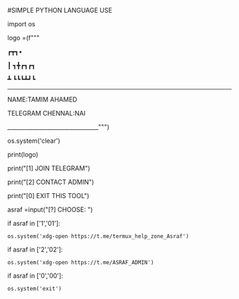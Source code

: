 #SIMPLE PYTHON LANGUAGE USE



import os

logo =(f"""



┏┳┓•     

 ┃ ┓╋┏┓┏┓

 ┻ ┗┗┗┻┛┗

 

 ________________________________

 NAME:TAMIM AHAMED

 TELEGRAM CHENNAL:NAI

 ________________________________""")

os.system('clear')

print(logo)

print("[1] JOIN TELEGRAM")

print("[2] CONTACT ADMIN")

print("[0] EXIT THIS TOOL")

asraf =input("[?] CHOOSE: ")

if asraf in ['1','01']:

    os.system('xdg-open https://t.me/termux_help_zone_Asraf')

if asraf in ['2','02']:

    os.system('xdg-open https://t.me/ASRAF_ADMIN')

if asraf in ['0','00']:

    os.system('exit')    

 

         

         
